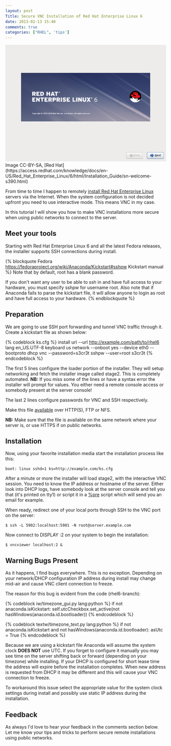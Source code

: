 ```yaml
---
layout: post
Title: Secure VNC Installation of Red Hat Enterprise Linux 6
date: 2013-02-13 15:40
comments: true
categories: ["RHEL", 'tips']
---
```


<img src="/images/rhel6_welcome.png" alt="RHEL 6 welcome screen" />
Image CC-BY-SA,
[Red Hat](https://access.redhat.com/knowledge/docs/en-US/Red_Hat_Enterprise_Linux/6/html/Installation_Guide/sn-welcome-s390.html)


From time to time I happen to remotely
[install Red Hat Enterprise Linux](http://otb.bg)
servers via the Internet.
When the system configuration is not decided upfront you need
to use interactive mode. This means VNC in my case.

In this tutorial I will show you how to make VNC installations more secure
when using public networks to connect to the server.

Meet your tools
----------------

Starting with Red Hat Enterprise Linux 6 and all the latest Fedora releases, the
installer supports SSH connections during install.

{% blockquote Fedora https://fedoraproject.org/wiki/Anaconda/Kickstart#sshpw Kickstart manual %}
Note that by default, root has a blank password.

If you don't want any user to be able to ssh in and have full access to your hardware, 
you must specify sshpw for username root. Also note that if Anaconda fails to parse the 
kickstart file, it will allow anyone to login as root and have full access to your hardware.
{% endblockquote %}

Preparation
-----------

We are going to use SSH port forwarding and tunnel VNC traffic through it.
Create a kickstart file as shown below:

{% codeblock ks.cfg %}
install
url --url http://example.com/path/to/rhel6
lang en_US.UTF-8
keyboard us
network --onboot yes --device eth0 --bootproto dhcp
vnc --password=s3cr3t
sshpw --user=root s3cr3t
{% endcodeblock %}

The first 5 lines configure the loader portion of the installer. They will setup
networking and fetch the installer image called stage2. This is completely automated.
**NB:** If you miss some of the lines or have a syntax error the installer will prompt for
values. You either need a remote console access or somebody present at the server console!

The last 2 lines configure passwords for VNC and SSH respectively.

Make this file
[available](https://fedoraproject.org/wiki/Anaconda/Kickstart#Chapter_6._Making_the_Kickstart_File_Available)
over HTTP(S), FTP or NFS.

**NB:** Make sure that the file is available on the same network where your server is,
or use HTTPS if on public networks.


Installation
------------

Now, using your favorite installation media start the
installation process like this: 

    boot: linux sshd=1 ks=http://example.com/ks.cfg


After a minute or more the installer will load stage2, with the
interactive VNC session. You need to know the IP address or hostname
of the server. Either look into DHCP logs, have somebody look at the
server console and tell you that (it's printed on tty1) or script it in
a [%pre](https://fedoraproject.org/wiki/Anaconda/Kickstart#Chapter_4._Pre-installation_Script)
script which will send you an email for example.

When ready, redirect one of your local ports through SSH to the VNC port on the server:

    $ ssh -L 5902:localhost:5901 -N root@server.example.com


Now connect to DISPLAY :2 on your system to begin the installation:

    $ vncviewer localhost:2 &


Warning Bugs Present
---------------------

As it happens, I find bugs everywhere. This is no exception.
Depending on your network/DHCP configuration IP address during install may 
change mid-air and cause VNC client connection to freeze.

The reason for this bug is evident from the code (rhel6-branch):

{% codeblock iw/timezone_gui.py lang:python %}
    if not anaconda.isKickstart:
        self.utcCheckbox.set_active(not hasWindows(anaconda.id.bootloader))
{% endcodeblock %}

{% codeblock textw/timezone_text.py lang:python %}
    if not anaconda.isKickstart and not hasWindows(anaconda.id.bootloader):
        asUtc = True
{% endcodeblock %}

Because we are using a kickstart file Anaconda will assume the system clock **DOES NOT**
use UTC. If you forget to configure it manually you may see time on the server shifting
back or forward (depending on your timezone) while installing. If your DHCP is configured
for short lease time the address will expire before the installation completes. When new
address is requested from DHCP it may be different and this will cause your VNC connection
to freeze.

To workaround this issue select the appropriate value for the system clock settings during install
and possibly use static IP address during the installation.


Feedback
--------

As always I'd love to hear your feedback in the comments section below. Let me know 
your tips and tricks to perform secure remote installations using public networks.
